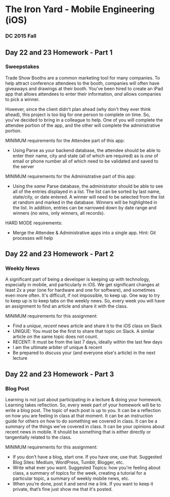 # The Iron Yard - Mobile Engineering (iOS)
### DC 2015 Fall

## Day 22 and 23 Homework - Part 1
### Sweepstakes

Trade Show Booths are a common marketing tool for many companies. To help attract conference attendees to the booth, companies will often have giveaways and drawings at their booth. You've been hired to create an iPad app that allows attendees to enter their information, _and_ allows companies to pick a winner.

However, since the client didn't plan ahead (why don't they ever think ahead), this project is too big for one person to complete on time. So, you've decided to bring in a colleague to help. One of you will complete the attendee portion of the app, and the other will complete the administrative portion.

MINIMUM requirements for the Attendee part of this app:
* Using Parse as your backend database, the attendee should be able to enter their name, city and state (all of which are required) as is _one_ of email or phone number all of which need to be validated and saved to the server

MINIMUM requirements for the Administrative part of this app:
* Using the _same_ Parse database, the administrator should be able to see all of the entries displayed in a list. The list can be sorted by last name, state/city, or date entered. A winner will need to be selected from the list at random and marked in the database. Winners will be highlighted in the list. In addition, entries can be narrowed down by date range and winners (no wins, only winners, all records).

HARD MODE requirements:
* Merge the Attendee & Administrative apps into a single app. Hint: Git processes will help

## Day 22 and 23 Homework - Part 2
### Weekly News

A significant part of being a developer is keeping up with technology, especially in mobile, and particularly in iOS. We get significant changes at least 2x a year (one for hardware and one for software), and sometimes even more often. It's difficult, if not impossible, to keep up. One way to try to keep up is to keep tabs on the weekly news. So, every week you will have an assignment to find an article and share it with the class.

MINIMUM requirements for this assignment:
* Find a _unique_, _recent_ news article and share it to the iOS class on Slack
* UNIQUE: You must be the first to share that topic on Slack. A similar article on the same topic does not count.
* RECENT: It must be from the last 7 days, ideally within the last few days
* I am the ultimate arbiter of unique & recent
* Be prepared to discuss your (and everyone else's article) in the next lecture

## Day 22 and 23 Homework - Part 3
### Blog Post

Learning is not just about participating in a lecture & doing your homework. Learning takes reflection. So, every week part of your homework will be to write a blog post. The topic of each post is up to you. It can be a reflection on how you are feeling in class at that moment. It can be an instruction guide for others on how to do something we covered in class. It can be a summary of the things we've covered in class. It can be your opinions about recent news in mobile. It should be something that is either directly or tangentially related to the class.

MINIMUM requirements for this assignment:
* If you don’t have a blog, start one. If you have one, use that. Suggested Blog Sites: Medium, WordPress, Tumblr, Blogger, etc.
* Write what ever you want. Suggested Topics: how you're feeling about class, a summary of topics for the week, creating a tutorial for a particular topic, a summary of weekly mobile news, etc.
* When you’re done, post it and send me a link. If you want to keep it private, that’s fine just show me that it's posted.

